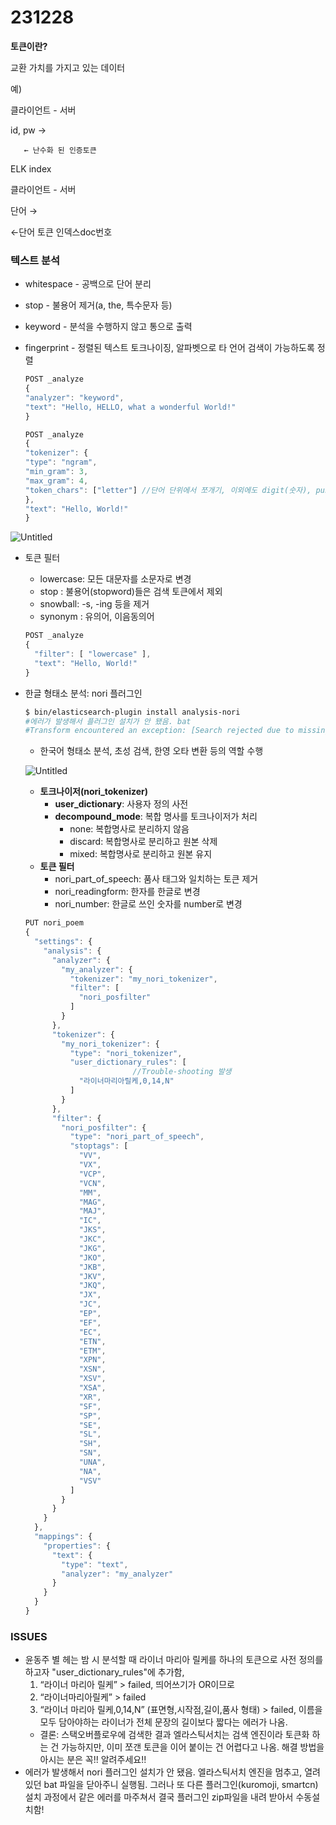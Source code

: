 # 231228

**토큰이란?** 

교환 가치를 가지고 있는 데이터

예)

클라이언트 - 서버

id, pw → 

       ← 난수화 된 인증토큰

ELK index

클라이언트 - 서버

단어 → 

←단어 토큰 인덱스doc번호

### 텍스트 분석

- whitespace - 공백으로 단어 분리
- stop - 불용어 제거(a, the, 특수문자 등)
- keyword - 분석을 수행하지 않고 통으로 출력
- fingerprint - 정렬된 텍스트 토크나이징, 알파벳으로 타 언어 검색이 가능하도록 정렬
    
    ```jsx
    POST _analyze
    {
    "analyzer": "keyword",
    "text": "Hello, HELLO, what a wonderful World!"
    }
    ```
    
    ```jsx
    POST _analyze
    {
    "tokenizer": {
    "type": "ngram",
    "min_gram": 3,
    "max_gram": 4,
    "token_chars": ["letter"] //단어 단위에서 쪼개기, 이외에도 digit(숫자), punctuation(구두점)이 있음
    },
    "text": "Hello, World!"
    }
    ```
    

![Untitled](https://github.com/yesxon/TIL/blob/main/ElasticSearch/imgs/Untitled%205.png)

- 토큰 필터
    - lowercase:  모든 대문자를 소문자로 변경
    - stop : 불용어(stopword)들은 검색 토큰에서 제외
    - snowball: -s, -ing 등을 제거
    - synonym : 유의어, 이음동의어
    
    ```jsx
    POST _analyze
    {
      "filter": [ "lowercase" ],
      "text": "Hello, World!"
    }
    ```
    

- 한글 형태소 분석: nori 플러그인
    
    ```bash
    $ bin/elasticsearch-plugin install analysis-nori 
    #에러가 발생해서 플러그인 설치가 안 됐음. bat
    #Transform encountered an exception: [Search rejected due to missing shards [[.slo-observability.sli-v2][0]]. Consider using `allow_partial_search_results` setting to bypass this error.]; Will automatically retry [1/-1]org.elasticsearch.action.search.SearchPhaseExecutionException:
    ```
    
    - 한국어 형태소 분석, 초성 검색, 한영 오타 변환 등의 역할 수행
    
    ![Untitled](https://github.com/yesxon/TIL/blob/main/ElasticSearch/imgs/Untitled%206.png)
    
    - **토크나이저(nori_tokenizer)**
        - **user_dictionary**: 사용자 정의 사전
        - **decompound_mode**: 복합 명사를 토크나이저가 처리
            - none: 복합명사로 분리하지 않음
            - discard: 복합명사로 분리하고 원본 삭제
            - mixed: 복합명사로 분리하고 원본 유지
    - **토큰 필터**
        - nori_part_of_speech: 품사 태그와 일치하는 토큰 제거
        - nori_readingform: 한자를 한글로 변경
        - nori_number: 한글로 쓰인 숫자를 number로 변경
    
    ```jsx
    PUT nori_poem
    {
      "settings": {
        "analysis": {
          "analyzer": {
            "my_analyzer": {
              "tokenizer": "my_nori_tokenizer",
              "filter": [
                "nori_posfilter"
              ]
            }
          },
          "tokenizer": {
            "my_nori_tokenizer": {
              "type": "nori_tokenizer",
              "user_dictionary_rules": [
    						//Trouble-shooting 발생
                "라이너마리아릴케,0,14,N"
              ]
            }
          },
          "filter": {
            "nori_posfilter": {
              "type": "nori_part_of_speech",
              "stoptags": [
                "VV",
                "VX",
                "VCP",
                "VCN",
                "MM",
                "MAG",
                "MAJ",
                "IC",
                "JKS",
                "JKC",
                "JKG",
                "JKO",
                "JKB",
                "JKV",
                "JKQ",
                "JX",
                "JC",
                "EP",
                "EF",
                "EC",
                "ETN",
                "ETM",
                "XPN",
                "XSN",
                "XSV",
                "XSA",
                "XR",
                "SF",
                "SP",
                "SE",
                "SL",
                "SH",
                "SN",
                "UNA",
                "NA",
                "VSV"
              ]
            }
          }
        }
      },
      "mappings": {
        "properties": {
          "text": {
            "type": "text",
            "analyzer": "my_analyzer"
          }
        }
      }
    }
    ```
    

### ISSUES

- 윤동주 별 헤는 밤 시 분석할 때 라이너 마리아 릴케를 하나의 토큰으로 사전 정의를 하고자 "user_dictionary_rules"에 추가함,
    1. “라이너 마리아 릴케” > failed, 띄어쓰기가 OR이므로
    2. “라이너마리아릴케” > failed
    3. “라이너 마리아 릴케,0,14,N” (표면형,시작점,길이,품사 형태) > failed, 이름을 모두 담아야하는 라이너가 전체 문장의 길이보다 짧다는 에러가 나옴. 
    - 결론: 스택오버플로우에 검색한 결과 엘라스틱서치는 검색 엔진이라 토큰화 하는 건 가능하지만, 이미 쪼갠 토큰을 이어 붙이는 건 어렵다고 나옴. 해결 방법을 아시는 분은 꼭!! 알려주세요!!
- 에러가 발생해서 nori 플러그인 설치가 안 됐음. 엘라스틱서치 엔진을 멈추고, 열려 있던 bat 파일을 닫아주니 실행됨. 그러나 또 다른 플러그인(kuromoji, smartcn) 설치 과정에서 같은 에러를 마주쳐서 결국 플러그인 zip파일을 내려 받아서 수동설치함!